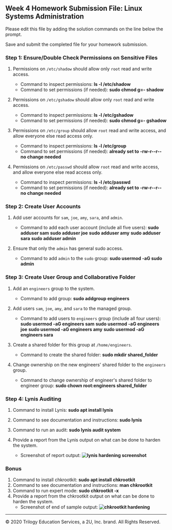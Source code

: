 ## Week 4 Homework Submission File: Linux Systems Administration

Please edit this file by adding the solution commands on the line below the prompt.

Save and submit the completed file for your homework submission.


### Step 1: Ensure/Double Check Permissions on Sensitive Files

1. Permissions on `/etc/shadow` should allow only `root` read and write access.

    - Command to inspect permissions:
**ls -l /etc/shadow**
    - Command to set permissions (if needed):
**sudo chmod g=- shadow**
2. Permissions on `/etc/gshadow` should allow only `root` read and write access.

    - Command to inspect permissions:
**ls -l /etc/gshadow**
    - Command to set permissions (if needed):
**sudo chmod g=- gshadow**
3. Permissions on `/etc/group` should allow `root` read and write access, and allow everyone else read access only.

    - Command to inspect permissions:
**ls -l /etc/group**
    - Command to set permissions (if needed):
**already set to -rw-r--r-- no change needed**
4. Permissions on `/etc/passwd` should allow `root` read and write access, and allow everyone else read access only.

    - Command to inspect permissions:
**ls -l /etc/passwd**
    - Command to set permissions (if needed):
**already set to -rw-r--r-- no change needed**
### Step 2: Create User Accounts

1. Add user accounts for `sam`, `joe`, `amy`, `sara`, and `admin`.

    - Command to add each user account (include all five users):
**sudo adduser sam**
**sudo adduser joe**
**sudo adduser amy**
**sudo adduser sara**
**sudo adduser admin**
2. Ensure that only the `admin` has general sudo access.

    - Command to add `admin` to the `sudo` group:
**sudo usermod -aG sudo admin**
### Step 3: Create User Group and Collaborative Folder

1. Add an `engineers` group to the system.

    - Command to add group:
**sudo addgroup engineers**
2. Add users `sam`, `joe`, `amy`, and `sara` to the managed group.

    - Command to add users to `engineers` group (include all four users):
**sudo usermod -aG engineers sam**
**sudo usermod -aG engineers joe**
**sudo usermod -aG engineers amy**
**sudo usermod -aG engineers sara**
3. Create a shared folder for this group at `/home/engineers`.

    - Command to create the shared folder:
**sudo mkdir shared_folder**

4. Change ownership on the new engineers' shared folder to the `engineers` group.

    - Command to change ownership of engineer's shared folder to engineer group:
**sudo chown root:engineers shared_folder**
### Step 4: Lynis Auditing

1. Command to install Lynis:
**sudo apt install lynis**
2. Command to see documentation and instructions:
**sudo lynis**
3. Command to run an audit:
**sudo lynis audit system**
4. Provide a report from the Lynis output on what can be done to harden the system.

    - Screenshot of report output:
**![lynis hardening screenshot](https://github.com/D7Carivs/Trilogy-Bootcamp-Homework/blob/main/lynis%20hardening%20screenshot.PNG)**

### Bonus
1. Command to install chkrootkit:
**sudo apt install chkrootkit**
2. Command to see documentation and instructions:
**man chkrootkit**
3. Command to run expert mode:
**sudo chkrootkit -x**
4. Provide a report from the chkrootkit output on what can be done to harden the system.
    - Screenshot of end of sample output:
**![chkrootkit hardening](https://github.com/D7Carivs/Trilogy-Bootcamp-Homework/blob/main/chkrootkit%20hardening.PNG)**
---
© 2020 Trilogy Education Services, a 2U, Inc. brand. All Rights Reserved.
